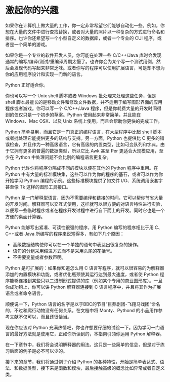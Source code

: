 # 激起你的兴趣  

如果你在计算机上做大量的工作，你一定非常希望它们能够自动化一些。例如，你想在大量的文件中进行查找替换，或者对大量的照片以一种复杂的方式进行命名和排序。也许你还希望写一个小型自定义的数据库，或者一个专业的 CUI 程序，或者是一个简单的游戏。

如果你是一个专业的软件开发人员，你可能在处理一些 C/C++/Java 库时会发现通常的编写/编译/测试/重编译周期太慢了。也许你会为某个写一个测试用例，然后会发现代码写起来非常乏味。或者你写的程序可以使用扩展语言，可是却不想为你的应用程序设计和实现一门新的语言。

Python 正好适合你。

你也可以写一个 Unix shell 脚本或者 Windows 批处理来处理这些任务，但是 shell 脚本最擅长的是移动文件和修改文件数据，并不适用于编写图形界面的应用程序或者游戏。你可以写一个 C/C++/Java 程序，但是你耗费大量的开发时间得到的仅仅只是一个初步的草案。Python 使用起来非常简单，并且能在 Windows、Mac OSX、以及 Unix 系统上使用，而且会帮助你更快的完成工作。

Python 简单易用，而且它是一门真正的编程语言，在大型程序中比起 shell 脚本或者批处理它能提供更多的结构与支持。另一方面，Python 也提供比 C 更多的错误检查，并且作为一种高级语言，它有高级的内置类型，比如可变队列和字典。由于它拥有更多的普遍的数据类型，所以它比 Awk 甚至 Per 更适合大规模应用，至少在 Python 中处理问题不会比别的编程语言更复杂。

Python 允许你将程序分隔成不同的模块以便在其他的 Python 程序中重用。在 Python 中有大量的标准模块集，这些可以作为你的程序的基石，或者可以作为你开始学习 Python 编程的示例。这些标准模块提供了如文件 I/O、系统调用嵌套字甚至像 Tk 这样的图形工具接口。

Python 是一门解释型语言，因为不需要编译和链接的时间，它可以帮你节省大量的开发时间。解释器可以交互式使用，这样就可以很方便的对语言特性进行实验，以便写一些临时程序或者在程序开发过程中进行自下而上的开发。同时它也是一个方便的桌面计算器。

Python 能够写出紧凑、可读性很强的程序，用 Python 编写的程序相比于用 C、C++或者 Java 所编写的程序来说短得多，有如下几个原因：

- 高级数据结构使你可以在一个单独的语句中表达出很复杂的操作。
- 语句的分组采用缩进方式而不是采用头尾的花括号。
- 不需要变量或者参数声明。

Python 是可扩展的：如果你知道怎么用 C 语言写程序，就可以很容易的为解释器添加的内置模块和功能，或者优化瓶颈使其运行达到最大速度，或者使 Python 程序能够连接到某些只以二进制形式提供的库（例如某个专用的商业图形库）。一旦你成功钩上，你可以讲 Python 解释器连接到 C 语言程序中，并且将其作为扩展语言或者命令语言。

顺便说一下，Python 语言的名字是以于BBC的节目“巨莽剧团-飞翔马戏团”命名的，不过和爬行动物没有任何关系。在文档中将 Monty、Pythond 的小品用作参考文献不仅可以，而且还很恰当。

现在你应该对 Python 充满热情吧，你也许想要仔细的试验一下。因为学习一门语言的最好方法就是使用它，正如你所读到的，本指南引领你运用 Python 解释器。

在一下章节中，我们将会说明解释器的用法。这只是一些简单的信息，但是对于练习后面的例子是必不可以少的。

接下来的章节，我们将通过例子介绍 Python 的各种特性，开始是简单表达式、语法、和数据类型，接下来是函数和模块，最后接触高级的概念比如异常或者自定义类。
 
